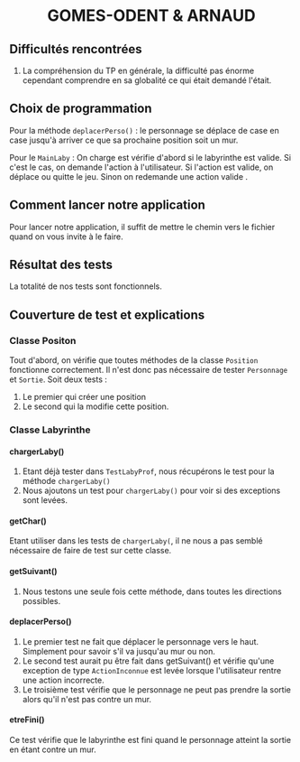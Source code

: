 # <center> GOMES-ODENT & ARNAUD

## __Difficultés rencontrées__

1. La compréhension du TP en générale, la difficulté 
pas énorme cependant comprendre en sa globalité ce qui était
demandé l'était.

## __Choix de programmation__

Pour la méthode `deplacerPerso()` : le personnage se 
déplace de case en case jusqu'à arriver ce que sa prochaine
position soit un mur. 

Pour le `MainLaby` : On charge est vérifie d'abord si 
le labyrinthe est valide. Si c'est le cas, on demande 
l'action à l'utilisateur. Si l'action est valide, 
on déplace ou quitte le jeu. Sinon on redemande une action valide .

## __Comment lancer notre application__

Pour lancer notre application, il suffit de mettre le chemin vers le fichier
quand on vous invite à le faire.

## __Résultat des tests__

La totalité de nos tests sont fonctionnels.

## __Couverture de test et explications__

### __Classe Positon__
Tout d'abord, on vérifie que toutes méthodes de la classe 
`Position` fonctionne correctement. Il n'est donc pas 
nécessaire de tester `Personnage` et `Sortie`.
Soit deux tests : 
1. Le premier qui créer une position
2. Le second qui la modifie cette position.
### __Classe Labyrinthe__

#### __chargerLaby()__
1. Etant déjà tester dans `TestLabyProf`, nous récupérons 
le test pour la méthode `chargerLaby()`
2. Nous ajoutons un test pour `chargerLaby()` pour voir si 
des exceptions sont levées.

#### __getChar()__
Etant utiliser dans les tests de `chargerLaby(`, il ne 
nous a pas semblé nécessaire de faire de test sur cette 
classe.

#### __getSuivant()__
1. Nous testons une seule fois cette méthode, dans toutes les 
directions possibles.

#### __deplacerPerso()__
1. Le premier test ne fait que déplacer le personnage vers 
le haut. Simplement pour savoir s'il va jusqu'au mur ou non.
2. Le second test aurait pu être fait dans getSuivant() et
vérifie qu'une exception de type `ActionInconnue` est levée 
lorsque l'utilisateur rentre une action incorrecte.
3. Le troisième test vérifie que le personnage ne peut pas
prendre la sortie alors qu'il n'est pas contre un mur.

#### __etreFini()__
Ce test vérifie que le labyrinthe est fini 
quand le personnage atteint la sortie en étant contre un mur.







